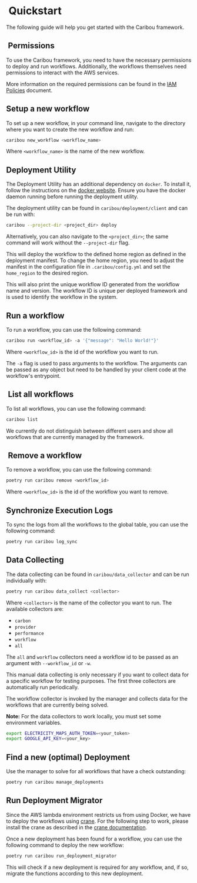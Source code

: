 #  Quickstart

The following guide will help you get started with the Caribou framework.

##  Permissions

To use the Caribou framework, you need to have the necessary permissions to deploy and run workflows. Additionally, the workflows themselves need permissions to interact with the AWS services.

More information on the required permissions can be found in the [IAM Policies](docs/iam_policies.md) document.

## Setup a new workflow

To set up a new workflow, in your command line, navigate to the directory where you want to create the new workflow and run:

```bash
caribou new_workflow <workflow_name>
```

Where `<workflow_name>` is the name of the new workflow.

## Deployment Utility

The Deployment Utility has an additional dependency on `docker`.
To install it, follow the instructions on the [docker website](https://docs.docker.com/engine/install/).
Ensure you have the docker daemon running before running the deployment utility.

The deployment utility can be found in `caribou/deployment/client` and can be run with:

```bash
caribou --project-dir <project_dir> deploy
```

Alternatively, you can also navigate to the `<project_dir>`; the same command will work without the `--project-dir` flag.

This will deploy the workflow to the defined home region as defined in the deployment manifest.
To change the home region, you need to adjust the manifest in the configuration file in `.caribou/config.yml` and set the `home_region` to the desired region.

This will also print the unique workflow ID generated from the workflow name and version.
The workflow ID is unique per deployed framework and is used to identify the workflow in the system.

## Run a workflow

To run a workflow, you can use the following command:

```bash
caribou run <workflow_id> -a '{"message": "Hello World!"}'
```

Where `<workflow_id>` is the id of the workflow you want to run.

The `-a` flag is used to pass arguments to the workflow. The arguments can be passed as any object but need to be handled by your client code at the workflow's entrypoint.

##  List all workflows

To list all workflows, you can use the following command:

```bash
caribou list
```

We currently do not distinguish between different users and show all workflows that are currently managed by the framework.

##  Remove a workflow

To remove a workflow, you can use the following command:

```bash
poetry run caribou remove <workflow_id>
```

Where `<workflow_id>` is the id of the workflow you want to remove.

## Synchronize Execution Logs

To sync the logs from all the workflows to the global table, you can use the following command:

```bash
poetry run caribou log_sync
```

## Data Collecting

The data collecting can be found in `caribou/data_collector` and can be run individually with:

```bash
poetry run caribou data_collect <collector>
```

Where `<collector>` is the name of the collector you want to run. The available collectors are:

- `carbon`
- `provider`
- `performance`
- `workflow`
- `all`

The `all` and `workflow` collectors need a workflow id to be passed as an argument with `--workflow_id` or `-w`.

This manual data collecting is only necessary if you want to collect data for a specific workflow for testing purposes. The first three collectors are automatically run periodically.

The workflow collector is invoked by the manager and collects data for the workflows that are currently being solved.

**Note:** For the data collectors to work locally, you must set some environment variables.

```bash
export ELECTRICITY_MAPS_AUTH_TOKEN=<your_token>
export GOOGLE_API_KEY=<your_key>
```

## Find a new (optimal) Deployment

Use the manager to solve for all workflows that have a check outstanding:

```bash
poetry run caribou manage_deployments
```

## Run Deployment Migrator

Since the AWS lambda environment restricts us from using Docker, we have to deploy the workflows using [crane](https://github.com/google/go-containerregistry/tree/main/cmd/crane). For the following step to work, please install the crane as described in the [crane documentation](https://github.com/google/go-containerregistry/blob/main/cmd/crane/README.md).

Once a new deployment has been found for a workflow, you can use the following command to deploy the new workflow:

```bash
poetry run caribou run_deployment_migrator
```

This will check if a new deployment is required for any workflow, and, if so, migrate the functions according to this new deployment.
